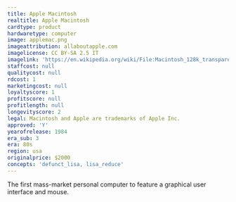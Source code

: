 ```yaml
---
title: Apple Macintosh
realtitle: Apple Macintosh
cardtype: product
hardwaretype: computer
image: applemac.png
imageattribution: allaboutapple.com
imagelicense: CC BY-SA 2.5 IT
imagelink: 'https://en.wikipedia.org/wiki/File:Macintosh_128k_transparency.png'
staffcost: null
qualitycost: null
rdcost: 1
marketingcost: null
loyaltyscore: 1
profitscore: null
profitlength: null
longevityscore: 2
legal: Macintosh and Apple are trademarks of Apple Inc.
approved: 'Y'
yearofrelease: 1984
era_sub: 3
era: 80s
region: usa
originalprice: $2000
concepts: 'defunct_lisa, lisa_reduce'
---
```


The first mass-market personal computer to feature a graphical user interface and mouse.
